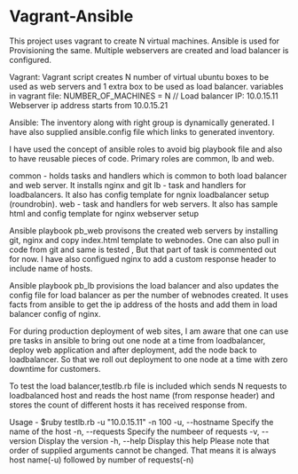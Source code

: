 # Vagrant-Ansible
This project uses vagrant to create N virtual machines. Ansible is used for Provisioning the same. Multiple webservers are created and load balancer is configured.

Vagrant:
Vagrant script creates N number of virtual ubuntu boxes to be used as web servers and 1 extra box to be used as load balancer. 
variables in vagrant file: 
NUMBER_OF_MACHINES = N //
Load balancer IP: 10.0.15.11
Webserver ip address starts from 10.0.15.21

Ansible:
The inventory along with right group is dynamically generated. I have also supplied ansible.config file which links to generated inventory. 

I have used the concept of ansible roles to avoid big playbook file and also to have reusable pieces of code.
Primary roles are common, lb and web. 

common - holds tasks and handlers which is common to both load balancer and web server. It installs nginx and git
lb - task and handlers for loadbalancers. It also has config template for ngnix loadbalancer setup (roundrobin).
web - task and handlers for web servers. It also has sample html and config template for nginx webserver setup

Ansible playbook pb_web provisons the created web servers by installing git, nginx and copy index.html template to webnodes.
One can also pull in code from git and same is tested , But that part of task is commented out for now. I have also configued nginx to add a custom response header to include name of hosts.

Ansible playbook pb_lb provisions the load balancer and also updates the config file for load balancer as per the number of webnodes created. It uses facts from ansible to get the ip address of the hosts and add them in load balancer config of nginx.

For during production deployment of web sites, I am aware that one can use pre tasks in ansible to bring out one node at a time from loadbalancer, deploy  web application and  after deployment, add the node back to loadbalancer. So that we roll out deployment to one node at a time with zero downtime for customers.

To test the load balancer,testlb.rb file is included which sends N requests to loadbalanced host and reads the host name (from response header) and stores the count of different hosts  it has received response from.

Usage - $ruby testlb.rb -u "10.0.15.11" -n 100
    -u, --hostname                   Specify the name of the host
    -n, --requests                   Specify the numbeer of requests
    -v, --version                    Display the version
    -h, --help                       Display this help
Please note that order of supplied arguments cannot be changed. That means it is always host name(-u) followed by number of requests(-n)

